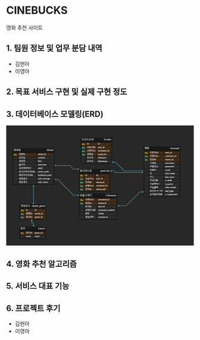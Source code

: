 # CINEBUCKS
영화 추천 사이트
## 1. 팀원 정보 및 업무 분담 내역
- 김현아
- 이영아
## 2. 목표 서비스 구현 및 실제 구현 정도


## 3. 데이터베이스 모델링(ERD)
![ERD](ERD.png)

## 4. 영화 추천 알고리즘

## 5. 서비스 대표 기능

## 6. 프로젝트 후기
- 김현아
- 이영아